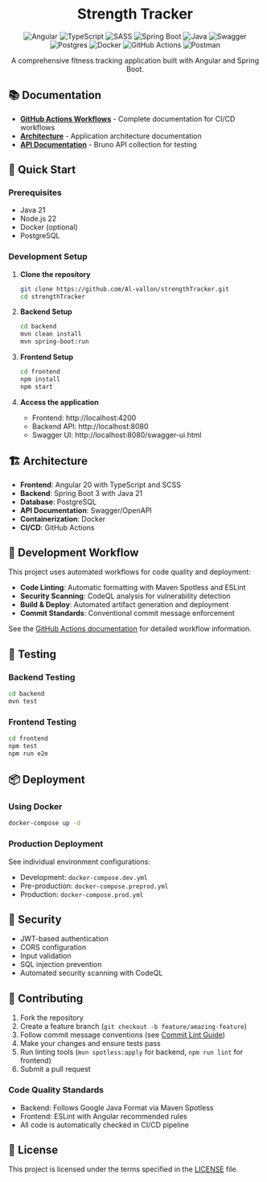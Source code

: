 <div align="center">

# Strength Tracker 

![Angular](https://img.shields.io/badge/angular-%23DD0031.svg?style=for-the-badge&logo=angular&logoColor=white)
![TypeScript](https://img.shields.io/badge/typescript-%23007ACC.svg?style=for-the-badge&logo=typescript&logoColor=white)
![SASS](https://img.shields.io/badge/SASS-hotpink.svg?style=for-the-badge&logo=SASS&logoColor=white)
![Spring Boot](https://img.shields.io/badge/Spring_Boot-6DB33F?style=for-the-badge&logo=spring-boot&logoColor=white)
![Java](https://img.shields.io/badge/java-%23ED8B00.svg?style=for-the-badge&logo=openjdk&logoColor=white)
![Swagger](https://img.shields.io/badge/Swagger-85EA2D?style=for-the-badge&logo=Swagger&logoColor=white)
![Postgres](https://img.shields.io/badge/postgres-%23316192.svg?style=for-the-badge&logo=postgresql&logoColor=white)
![Docker](https://img.shields.io/badge/docker-%230db7ed.svg?style=for-the-badge&logo=docker&logoColor=white)
![GitHub Actions](https://img.shields.io/badge/github%20actions-%232671E5.svg?style=for-the-badge&logo=githubactions&logoColor=white)
![Postman](https://img.shields.io/badge/Postman-FF6C37?style=for-the-badge&logo=postman&logoColor=white)

A comprehensive fitness tracking application built with Angular and Spring Boot.

</div>

## 📚 Documentation

- **[GitHub Actions Workflows](./docs/github-actions.md)** - Complete documentation for CI/CD workflows
- **[Architecture](./docs/architecture/)** - Application architecture documentation
- **[API Documentation](./strengthTrackerAPI/)** - Bruno API collection for testing

## 🚀 Quick Start

### Prerequisites
- Java 21
- Node.js 22
- Docker (optional)
- PostgreSQL

### Development Setup

1. **Clone the repository**
   ```bash
   git clone https://github.com/Al-vallon/strengthTracker.git
   cd strengthTracker
   ```

2. **Backend Setup**
   ```bash
   cd backend
   mvn clean install
   mvn spring-boot:run
   ```

3. **Frontend Setup**
   ```bash
   cd frontend
   npm install
   npm start
   ```

4. **Access the application**
   - Frontend: http://localhost:4200
   - Backend API: http://localhost:8080
   - Swagger UI: http://localhost:8080/swagger-ui.html

## 🏗️ Architecture

- **Frontend**: Angular 20 with TypeScript and SCSS
- **Backend**: Spring Boot 3 with Java 21
- **Database**: PostgreSQL
- **API Documentation**: Swagger/OpenAPI
- **Containerization**: Docker
- **CI/CD**: GitHub Actions

## 🔧 Development Workflow

This project uses automated workflows for code quality and deployment:

- **Code Linting**: Automatic formatting with Maven Spotless and ESLint
- **Security Scanning**: CodeQL analysis for vulnerability detection  
- **Build & Deploy**: Automated artifact generation and deployment
- **Commit Standards**: Conventional commit message enforcement

See the [GitHub Actions documentation](./docs/github-actions.md) for detailed workflow information.

## 🧪 Testing

### Backend Testing
```bash
cd backend
mvn test
```

### Frontend Testing  
```bash
cd frontend
npm test
npm run e2e
```

## 📦 Deployment

### Using Docker
```bash
docker-compose up -d
```

### Production Deployment
See individual environment configurations:
- Development: `docker-compose.dev.yml`
- Pre-production: `docker-compose.preprod.yml`  
- Production: `docker-compose.prod.yml`

## 🔐 Security

- JWT-based authentication
- CORS configuration
- Input validation
- SQL injection prevention
- Automated security scanning with CodeQL

## 🤝 Contributing

1. Fork the repository
2. Create a feature branch (`git checkout -b feature/amazing-feature`)
3. Follow commit message conventions (see [Commit Lint Guide](./docs/workflows/commit-lint.md))
4. Make your changes and ensure tests pass
5. Run linting tools (`mvn spotless:apply` for backend, `npm run lint` for frontend)
6. Submit a pull request

### Code Quality Standards
- Backend: Follows Google Java Format via Maven Spotless
- Frontend: ESLint with Angular recommended rules
- All code is automatically checked in CI/CD pipeline

## 📄 License

This project is licensed under the terms specified in the [LICENSE](./LICENSE) file.
